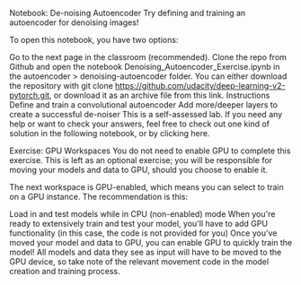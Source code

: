 Notebook: De-noising Autoencoder
Try defining and training an autoencoder for denoising images!

To open this notebook, you have two options:

Go to the next page in the classroom (recommended).
Clone the repo from Github and open the notebook Denoising_Autoencoder_Exercise.ipynb in the autoencoder > denoising-autoencoder folder. You can either download the repository with git clone https://github.com/udacity/deep-learning-v2-pytorch.git, or download it as an archive file from this link.
Instructions
Define and train a convolutional autoencoder
Add more/deeper layers to create a successful de-noiser
This is a self-assessed lab. If you need any help or want to check your answers, feel free to check out one kind of solution in the following notebook, or by clicking here.

Exercise: GPU Workspaces
You do not need to enable GPU to complete this exercise. This is left as an optional exercise; you will be responsible for moving your models and data to GPU, should you choose to enable it.

The next workspace is GPU-enabled, which means you can select to train on a GPU instance. The recommendation is this:

Load in and test models while in CPU (non-enabled) mode
When you're ready to extensively train and test your model, you'll have to add GPU functionality (in this case, the code is not provided for you)
Once you've moved your model and data to GPU, you can enable GPU to quickly train the model!
All models and data they see as input will have to be moved to the GPU device, so take note of the relevant movement code in the model creation and training process.
